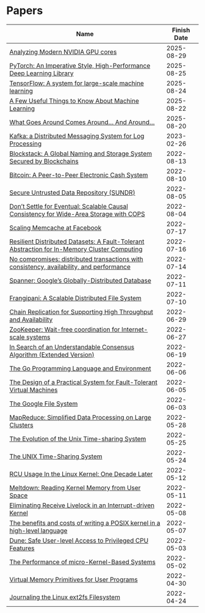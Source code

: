 # Papers

| Name | Finish Date |
| ---- | ----------- |
| [Analyzing Modern NVIDIA GPU cores](https://arxiv.org/abs/2503.20481) | 2025-08-29 |
| [PyTorch: An Imperative Style, High-Performance Deep Learning Library](https://arxiv.org/abs/1912.01703) | 2025-08-25 |
| [TensorFlow: A system for large-scale machine learning](https://arxiv.org/abs/1605.08695) | 2025-08-24 |
| [A Few Useful Things to Know About Machine Learning](https://homes.cs.washington.edu/~pedrod/papers/cacm12.pdf) | 2025-08-22 |
| [What Goes Around Comes Around… And Around…](https://db.cs.cmu.edu/papers/2024/whatgoesaround-sigmodrec2024.pdf) | 2025-08-20 |
| [Kafka: a Distributed Messaging System for Log Processing](https://notes.stephenholiday.com/Kafka.pdf) | 2023-02-26 |
| [Blockstack: A Global Naming and Storage System Secured by Blockchains](https://dl.acm.org/doi/10.5555/3026959.3026977) | 2022-08-13 |
| [Bitcoin: A Peer-to-Peer Electronic Cash System](https://bitcoin.org/bitcoin.pdf) | 2022-08-10 |
| [Secure Untrusted Data Repository (SUNDR)](https://dl.acm.org/doi/10.5555/1251254.1251263) | 2022-08-05 |
| [Don’t Settle for Eventual: Scalable Causal Consistency for Wide-Area Storage with COPS](https://dl.acm.org/doi/10.1145/2043556.2043593) | 2022-08-04 |
| [Scaling Memcache at Facebook](https://dl.acm.org/doi/10.5555/2482626.2482663) | 2022-07-17 |
| [Resilient Distributed Datasets: A Fault-Tolerant Abstraction for In-Memory Cluster Computing](https://dl.acm.org/doi/10.5555/2228298.2228301) | 2022-07-16 |
| [No compromises: distributed transactions with consistency, availability, and performance](https://dl.acm.org/doi/10.1145/2815400.2815425) | 2022-07-14 |
| [Spanner: Google’s Globally-Distributed Database](https://dl.acm.org/doi/10.1145/2491245) | 2022-07-11 |
| [Frangipani: A Scalable Distributed File System](https://dl.acm.org/doi/10.1145/269005.266694) | 2022-07-10 |
| [Chain Replication for Supporting High Throughput and Availability](https://dl.acm.org/doi/10.5555/1251254.1251261) | 2022-06-29 |
| [ZooKeeper: Wait-free coordination for Internet-scale systems](https://dl.acm.org/doi/10.5555/1855840.1855851) | 2022-06-27 |
| [In Search of an Understandable Consensus Algorithm (Extended Version)](https://dl.acm.org/doi/10.5555/2643634.2643666) | 2022-06-19 |
| [The Go Programming Language and Environment](https://cacm.acm.org/magazines/2022/5/260357-the-go-programming-language-and-environment/fulltext) | 2022-06-06 |
| [The Design of a Practical System for Fault-Tolerant Virtual Machines](https://dl.acm.org/doi/10.1145/1899928.1899932) | 2022-06-05 |
| [The Google File System](https://dl.acm.org/doi/10.1145/1165389.945450) | 2022-06-03 |
| [MapReduce: Simplified Data Processing on Large Clusters](https://dl.acm.org/doi/10.1145/1327452.1327492) | 2022-05-28 |
| [The Evolution of the Unix Time-sharing System](https://dl.acm.org/doi/10.5555/645679.664095) | 2022-05-25 |
| [The UNIX Time-Sharing System](https://dl.acm.org/doi/10.1145/361011.361061) | 2022-05-24 |
| [RCU Usage In the Linux Kernel: One Decade Later](https://dl.acm.org/doi/abs/10.1145/3421473.3421481) | 2022-05-12 |
| [Meltdown: Reading Kernel Memory from User Space](https://dl.acm.org/doi/10.1145/3357033) | 2022-05-11 |
| [Eliminating Receive Livelock in an Interrupt-driven Kernel](https://dl.acm.org/doi/10.1145/263326.263335) | 2022-05-08 |
| [The benefits and costs of writing a POSIX kernel in a high-level language](https://www.usenix.org/conference/osdi18/presentation/cutler) | 2022-05-07 |
| [Dune: Safe User-level Access to Privileged CPU Features](https://dl.acm.org/doi/10.5555/2387880.2387913) | 2022-05-03 |
| [The Performance of micro-Kernel-Based Systems](https://dl.acm.org/doi/10.1145/268998.266660) | 2022-05-02 |
| [Virtual Memory Primitives for User Programs](https://dl.acm.org/doi/10.1145/106972.106984) | 2022-04-30 |
| [Journaling the Linux ext2fs Filesystem](https://www.cs.miami.edu/~burt/learning/Csc521.081/docs/paper.aw.pdf) | 2022-04-24 |
